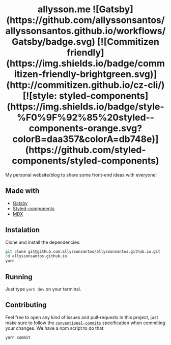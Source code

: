 <h1 align="center">
allysson.me
![Gatsby](https://github.com/allyssonsantos/allyssonsantos.github.io/workflows/Gatsby/badge.svg)
[![Commitizen friendly](https://img.shields.io/badge/commitizen-friendly-brightgreen.svg)](http://commitizen.github.io/cz-cli/)
[![style: styled-components](https://img.shields.io/badge/style-%F0%9F%92%85%20styled--components-orange.svg?colorB=daa357&colorA=db748e)](https://github.com/styled-components/styled-components)
</h1>

My personal website/blog to share some front-end ideas with everyone!

## Made with

- [Gatsby](https://github.com/gatsbyjs/gatsby)
- [Styled-components](https://github.com/styled-components/styled-components)
- [MDX](https://mdxjs.com)

## Instalation

Clone and install the dependencies:

```bash
git clone git@github.com:allyssonsantos/allyssonsantos.github.io.git
cd allyssonsantos.github.io
yarn
```

## Running

Just type `yarn dev` on your terminal.

## Contributing

Feel free to open any kind of issues and pull-requests in this project, just
make sure to follow the [`conventional-commits`](https://www.conventionalcommits.org/en/v1.0.0/)
specification when commiting your changes. We have a npm script to do that:

```bash
yarn commit
```
